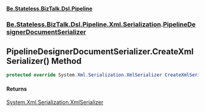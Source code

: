 #### [Be.Stateless.BizTalk.Dsl.Pipeline](README.md 'README')
### [Be.Stateless.BizTalk.Dsl.Pipeline.Xml.Serialization](Be.Stateless.BizTalk.Dsl.Pipeline.Xml.Serialization.md 'Be.Stateless.BizTalk.Dsl.Pipeline.Xml.Serialization').[PipelineDesignerDocumentSerializer](PipelineDesignerDocumentSerializer.md 'Be.Stateless.BizTalk.Dsl.Pipeline.Xml.Serialization.PipelineDesignerDocumentSerializer')

## PipelineDesignerDocumentSerializer.CreateXmlSerializer() Method

```csharp
protected override System.Xml.Serialization.XmlSerializer CreateXmlSerializer();
```

#### Returns
[System.Xml.Serialization.XmlSerializer](https://docs.microsoft.com/en-us/dotnet/api/System.Xml.Serialization.XmlSerializer 'System.Xml.Serialization.XmlSerializer')
